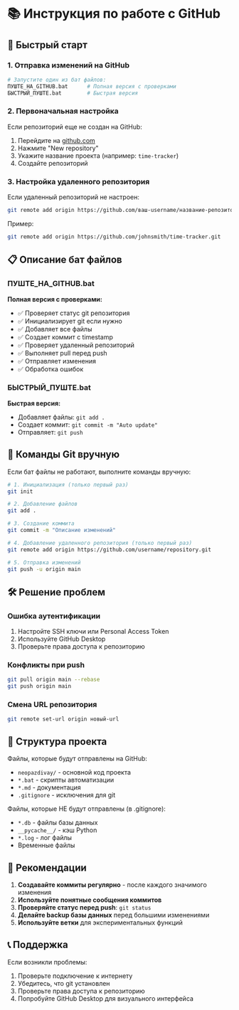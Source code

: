 # 📚 Инструкция по работе с GitHub

## 🚀 Быстрый старт

### 1. Отправка изменений на GitHub
```bash
# Запустите один из бат файлов:
ПУШТЕ_НА_GITHUB.bat      # Полная версия с проверками
БЫСТРЫЙ_ПУШТЕ.bat        # Быстрая версия
```

### 2. Первоначальная настройка

Если репозиторий еще не создан на GitHub:

1. Перейдите на [github.com](https://github.com)
2. Нажмите "New repository"
3. Укажите название проекта (например: `time-tracker`)
4. Создайте репозиторий

### 3. Настройка удаленного репозитория

Если удаленный репозиторий не настроен:

```bash
git remote add origin https://github.com/ваш-username/название-репозитория.git
```

Пример:
```bash
git remote add origin https://github.com/johnsmith/time-tracker.git
```

## 📋 Описание бат файлов

### ПУШТЕ_НА_GITHUB.bat
**Полная версия с проверками:**
- ✅ Проверяет статус git репозитория
- ✅ Инициализирует git если нужно
- ✅ Добавляет все файлы
- ✅ Создает коммит с timestamp
- ✅ Проверяет удаленный репозиторий
- ✅ Выполняет pull перед push
- ✅ Отправляет изменения
- ✅ Обработка ошибок

### БЫСТРЫЙ_ПУШТЕ.bat
**Быстрая версия:**
- Добавляет файлы: `git add .`
- Создает коммит: `git commit -m "Auto update"`
- Отправляет: `git push`

## 🔧 Команды Git вручную

Если бат файлы не работают, выполните команды вручную:

```bash
# 1. Инициализация (только первый раз)
git init

# 2. Добавление файлов
git add .

# 3. Создание коммита
git commit -m "Описание изменений"

# 4. Добавление удаленного репозитория (только первый раз)
git remote add origin https://github.com/username/repository.git

# 5. Отправка изменений
git push -u origin main
```

## 🛠️ Решение проблем

### Ошибка аутентификации
1. Настройте SSH ключи или Personal Access Token
2. Используйте GitHub Desktop
3. Проверьте права доступа к репозиторию

### Конфликты при push
```bash
git pull origin main --rebase
git push origin main
```

### Смена URL репозитория
```bash
git remote set-url origin новый-url
```

## 📁 Структура проекта

Файлы, которые будут отправлены на GitHub:
- `neopazdivay/` - основной код проекта
- `*.bat` - скрипты автоматизации
- `*.md` - документация
- `.gitignore` - исключения для git

Файлы, которые НЕ будут отправлены (в .gitignore):
- `*.db` - файлы базы данных
- `__pycache__/` - кэш Python
- `*.log` - лог файлы
- Временные файлы

## 🎯 Рекомендации

1. **Создавайте коммиты регулярно** - после каждого значимого изменения
2. **Используйте понятные сообщения коммитов**
3. **Проверяйте статус перед push**: `git status`
4. **Делайте backup базы данных** перед большими изменениями
5. **Используйте ветки** для экспериментальных функций

## 📞 Поддержка

Если возникли проблемы:
1. Проверьте подключение к интернету
2. Убедитесь, что git установлен
3. Проверьте права доступа к репозиторию
4. Попробуйте GitHub Desktop для визуального интерфейса

